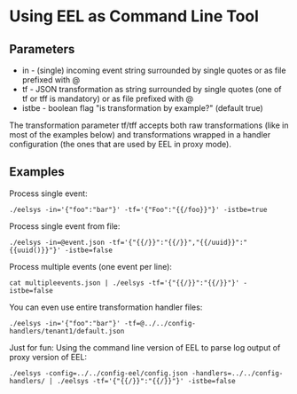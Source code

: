 # Using EEL as Command Line Tool

## Parameters

* in - (single) incoming event string surrounded by single quotes or as file prefixed with @
* tf - JSON transformation as string surrounded by single quotes (one of tf or tff is mandatory) or as file prefixed with @
* istbe - boolean flag "is transformation by example?" (default true)

The transformation parameter tf/tff accepts both raw transformations (like in most of the examples below)
and transformations wrapped in a handler configuration (the ones that are used by EEL in proxy mode).

## Examples

Process single event:

```
./eelsys -in='{"foo":"bar"}' -tf='{"Foo":"{{/foo}}"}' -istbe=true
```

Process single event from file:

```
./eelsys -in=@event.json -tf='{"{{/}}":"{{/}}","{{/uuid}}":"{{uuid()}}"}' -istbe=false
```

Process multiple events (one event per line):

```
cat multipleevents.json | ./eelsys -tf='{"{{/}}":"{{/}}"}' -istbe=false
```

You can even use entire transformation handler files:

```
./eelsys -in='{"foo":"bar"}' -tf=@../../config-handlers/tenant1/default.json
```

Just for fun: Using the command line version of EEL to parse log output of proxy version of EEL:

```
./eelsys -config=../../config-eel/config.json -handlers=../../config-handlers/ | ./eelsys -tf='{"{{/}}":"{{/}}"}' -istbe=false
``` 